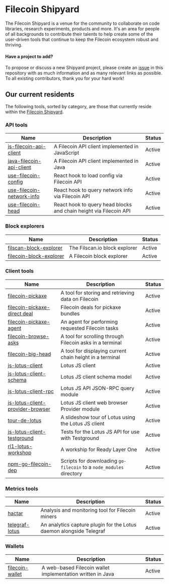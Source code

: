 # Filecoin Shipyard

The Filecoin Shipyard is a venue for the community to collaborate on code libraries, research experiments, products and more. It's an area for people of all backgrounds to contribute their talents to help create some of the user-driven tools that continue to keep the Filecoin ecosystem robust and thriving. 

#### Have a project to add?

To propose or discuss a new Shipyard project, please create an [issue](https://github.com/filecoin-shipyard/shipyard/issues/new) in this repository with as much information and as many relevant links as possible. To all existing contributors, thank you for your hard work!

## Our current residents

The following tools, sorted by category, are those that currently reside within the [Filecoin Shipyard](https://github.com/filecoin-shipyard). 

### API tools

| Name | Description  | Status |
|---|---|---|
| [js-filecoin-api-client](https://github.com/filecoin-shipyard/js-filecoin-api-client) | A Filecoin API client implemented in JavaScript | Active |
| [java-filecoin-api-client](https://github.com/filecoin-shipyard/java-filecoin-api-client) |  A Filecoin API client implemented in Java | Active |
| [use-filecoin-config](https://github.com/filecoin-shipyard/use-filecoin-config) | React hook to load config via Filecoin API | Active |
| [use-filecoin-network-info](https://github.com/filecoin-shipyard/use-filecoin-network-info) | React hook to query network info via Filecoin API | Active |
| [use-filecoin-head](https://github.com/filecoin-shipyard/use-filecoin-head) | React hook to query head blocks and chain height via Filecoin API |  Active |

### Block explorers

| Name | Description  | Status |
|---|---|---|
| [filscan-block-explorer](https://github.com/filecoin-shipyard/filscan-block-explorer) | The Filscan.io block explorer | Active |
| [filecoin-block-explorer](https://github.com/filecoin-shipyard/filecoin-block-explorer) | A Filecoin block explorer | Active |


### Client tools

| Name | Description  | Status |
|---|---|---|
| [filecoin-pickaxe](https://github.com/filecoin-shipyard/filecoin-pickaxe) | A tool for storing and retrieving data on Filecoin | Active |
| [filecoin-pickaxe-direct deal](https://github.com/filecoin-shipyard/filecoin-pickaxe-direct-deal) | Filecoin deals for pickaxe bundles | Active |
| [filecoin-pickaxe-agent](https://github.com/filecoin-shipyard/filecoin-pickaxe-agent) | An agent for performing requested Filecoin tasks | Active |
| [filecoin-browse-asks](https://github.com/filecoin-shipyard/filecoin-pickaxe-asks) | A tool for scrolling through Filecoin asks in a terminal | Active |
| [filecoin-big-head](https://github.com/filecoin-shipyard/filecoin-big-head) | A tool for displaying current chain height in a terminal | Active |
| [js-lotus-client](https://github.com/filecoin-shipyard/js-lotus-client) | Lotus JS client | Active |
| [js-lotus-client-schema](https://github.com/filecoin-shipyard/js-lotus-client-schema) | Lotus JS client schema model | Active |
| [js-lotus-client-rpc](https://github.com/filecoin-shipyard/js-lotus-client) | Lotus JS API JSON-RPC query module | Active |
| [js-lotus-client-provider-browser](https://github.com/filecoin-shipyard/js-lotus-client) | Lotus JS client web browser Provider module | Active |
| [tour-de-lotus](https://github.com/filecoin-shipyard/tour-de-lotus) | A slideshow tour of Lotus using the Lotus JS client | Active |
| [js-lotus-client-testground](https://github.com/filecoin-shipyard/js-lotus-client) | Tests for the Lotus JS API for use with Testground | Active |
| [rl1-lotus-workshop](https://github.com/filecoin-shipyard/rl1-lotus-workshop) | A workship for Ready Layer One | Active |
| [npm-go-filecoin-dep](https://github.com/filecoin-shipyard/npm-go-filecoin-dep) | Scripts for downloading `go-filecoin` to a `node_modules` directory | Active |

### Metrics tools
| Name | Description  | Status |
|---|---|---|
| [hactar](https://github.com/filecoin-shipyard/hactar) | Analysis and monitoring tool for Filecoin miners | Active |
| [telegraf-lotus](https://github.com/filecoin-shipyard/telegraf-lotus) | An analytics capture plugin for the Lotus daemon alongside Telegraf |  Active |

### Wallets
| Name | Description  | Status |
|---|---|---|
| [filecoin-wallet](https://github.com/filecoin-shipyard/filecoin-wallet) | A web-based Filecoin wallet implementation written in Java | Active |



#
